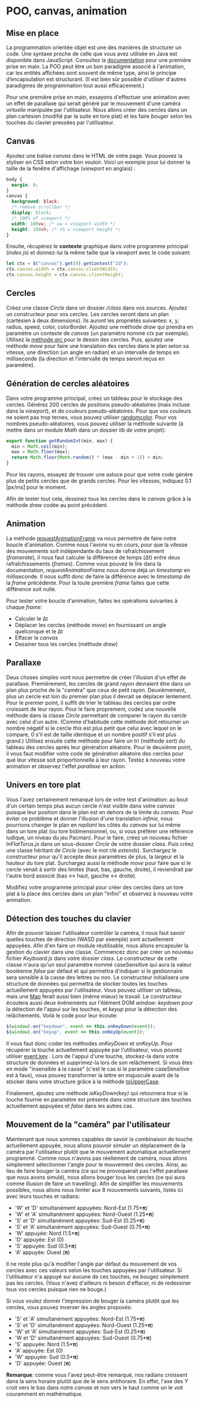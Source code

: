 # POO,  canvas, animation

## Mise en place

La programmation orientée objet est une des manières de structurer un code. Une syntaxe proche de celle que vous avez utilisée en Java est disponible dans JavaScript. Consultez  la [documentation](https://developer.mozilla.org/fr/docs/Web/JavaScript/Reference/Classes) pour une première prise en main. La POO peut être un bon paradigme associé à l'animation, car les entités affichées sont souvent de même type, ainsi le principe d’encapsulation est structurant.  (Il est bien sûr possible d'utiliser d'autres paradigmes de programmation tout aussi efficacement.) 

Pour une première prise en main, essayons d'effectuer une animation avec un effet de parallaxe qui serait généré par le mouvement d'une caméra *virtuelle* manipulée par l'utilisateur. Nous allons créer des cercles dans un plan cartésien (modifié par la suite en tore plat) et les faire *bouger* selon les touches du clavier pressées par l'utilisateur.

## Canvas
Ajoutez une balise *canvas* dans le HTML de votre page. Vous pouvez la styliser en CSS selon votre bon vouloir. Voici un exemple pour lui donner la taille de la fenêtre d'affichage (*viewport* en anglais) :

```css
body { 
  margin: 0; 
} 
canvas { 
  background: black;
  /* remove scrollbar */
  display: block;
  /* 100% of viewport */
  width: 100vw; /* vw = viewport width */
  height: 100vh; /* vh = viewport height */
}
```
Ensuite, récupérez le **contexte** graphique dans votre programme principal (*index.js*) et donnez-lui la même taille que la *viewport* avec le code suivant:
```js
let ctx = $("canvas").get(0).getContext("2d");
ctx.canvas.width = ctx.canvas.clientWidth;
ctx.canvas.height = ctx.canvas.clientHeight;
```

## Cercles

Créez une classe *Circle* dans un dossier */class* dans vos sources. Ajoutez un constructeur pour vos cercles. Les cercles seront dans un plan (cartésien à deux dimensions). Ils auront les propriétés suivantes: x, y, radius, speed, color, colorBorder. Ajoutez une méthode *draw* qui prendra en paramètre un contexte de *canvas* (un paramètre nommé *ctx* par exemple). Utilisez la [méthode *arc* ](https://developer.mozilla.org/fr/docs/Web/API/CanvasRenderingContext2D/arc) pour le dessin des cercles. Puis, ajoutez une méthode *move* pour faire une translation des cercles dans le plan selon sa vitesse, une direction (un angle en radian) et un intervalle de temps en milliseconde (la direction et l'intervalle de temps seront reçus en paramètre). 

## Génération de cercles aléatoires

Dans votre programme principal, créez un tableau pour le stockage des cercles. Générez 200 cercles de positions pseudo-aléatoires (mais incluse dans la *viewport*), et de couleurs pseudo-aléatoires. Pour que vos couleurs ne soient pas trop ternes, vous pouvez utiliser [randomcolor](https://github.com/davidmerfield/randomColor). Pour vos nombres pseudo-aléatoires, vous pouvez utiliser la méthode suivante (à mettre dans un module *Math* dans un dossier *lib* de votre projet):

```js
export function getRandomInt(min, max) {
  min = Math.ceil(min);
  max = Math.floor(max);
  return Math.floor(Math.random() * (max - min + 1)) + min;
}
```
Pour les rayons, essayez de trouver une astuce pour que votre code génère plus de petits cercles que de grands cercles. Pour les vitesses, indiquez 0.1 [px/ms] pour le moment.

Afin de tester tout cela, dessinez tous les cercles dans le *canvas* grâce à la méthode *draw* codée au point précédent.

## Animation
La méthode [requestAnimationFrame](https://developer.mozilla.org/fr/docs/Web/API/Window/requestAnimationFrame) va nous permettre de faire notre boucle d'animation. Comme nous l'avons vu en cours, pour que la vitesse des mouvements soit indépendante du taux de rafraîchissement (*framerate*), il nous faut calculer la différence de temps (Δt) entre deux rafraîchissements (*frames*).  Comme vous pouvez le lire dans la documentation, *requestAnimationFrame* nous donne déjà un *timestamp* en milliseconde. Il nous suffit donc de faire la différence avec le *timestamp* de la *frame* précédente. Pour la toute première *frame* faites que cette différence soit nulle.

Pour tester votre boucle d'animation, faites les opérations suivantes à chaque *frame*:

- Calculer le Δt
- Déplacer les cercles (méthode *move*) en fournissant un angle quelconque et le Δt
- Effacer le *canvas*
- Dessiner tous les cercles (méthode *draw*)

## Parallaxe

Deux choses simples vont nous permettre de créer l'illusion d'un effet de parallaxe. Premièrement, les cercles de grand rayon devraient être dans un plan plus proche de la "caméra" que ceux de petit rayon.  Deuxièmement, plus un cercle est loin du premier plan plus il devrait se déplacer lentement. Pour le premier point, il suffit de trier le tableau des cercles par ordre croissant de leur rayon. Pour le faire proprement, codez une nouvelle méthode dans la classe *Circle* permettant de comparer le rayon du cercle avec celui d'un autre. (Comme d'habitude cette méthode doit retourner un nombre négatif si le cercle *this* est plus petit que celui avec lequel on le compare, 0 s'il est de taille identique et un nombre positif s'il est plus grand.) Utilisez ensuite cette méthode pour faire un tri (méthode *sort*) du tableau des cercles après leur génération aléatoire.  Pour le deuxième point, il vous faut modifier votre code de génération aléatoire des cercles pour que leur vitesse soit proportionnelle à leur rayon. Testez à nouveau votre animation et observez l'effet *parallaxe* en action.

##  Univers en tore plat  
Vous l'avez certainement remarqué lors de votre test d'animation: au bout d'un certain temps plus aucun cercle n'est visible dans votre *canvas* puisque leur position dans le plan est en dehors de la limite du *canvas*. Pour éviter ce problème et donner l'illusion d'une translation *infinie*, nous pourrions changer le plan en *repliant* les côtés du *canvas* sur lui même dans un tore plat (ou tore bidimensionnel, ou, si vous préférer une référence ludique, un niveau du jeu Pacman). Pour le faire, créez un nouveau fichier *InFlatTorus.js* dans un sous-dossier *Circle* de votre dossier *class*. Puis créez une classe héritant de *Circle* (avec le mot clé *extends*).  Surchargez le constructeur pour qu'il accepte deux paramètres de plus, la largeur et la hauteur du tore plat. Surchargez aussi la méthode *move* pour faire que si le cercle venait à sortir des limites (haut, bas, gauche, droite), il reviendrait par l'autre bord associé (bas <-> haut, gauche <-> droite). 

Modifiez votre programme principal pour créer des cercles dans un tore plat à la place des cercles dans un plan "infini" et observez à nouveau votre animation.

## Détection des touches du clavier

Afin de pouvoir laisser l'utilisateur contrôler la caméra, il nous faut savoir quelles touches de direction (WASD  par exemple) sont actuellement appuyées. Afin d'en faire un module réutilisable, nous allons encapsuler la gestion du clavier dans une classe. Commencez donc par créer un nouveau fichier *Keyboard.js* dans votre dossier *class*.  Le constructeur de cette classe n'aura qu'un seul paramètre nommé caseSensitive qui aura la valeur booléenne *false* par défaut et qui permettra d'indiquer si le gestionnaire sera sensible à la casse des lettres ou non. Le constructeur initialisera une structure de données qui permettra de stocker toutes les touches actuellement appuyées par l'utilisateur. Vous pouvez utiliser un tableau, mais une [Map](https://developer.mozilla.org/en-US/docs/Web/JavaScript/Reference/Global_Objects/Map) ferait aussi bien (même mieux) le travail. Le constructeur écoutera aussi deux événements sur l'élément DOM *window*:  *keydown* pour la détection de l'appui sur les touches, et *keyup* pour la détection des relâchements. Voilà le code pour leur écoute:

```js
$(window).on("keydown", event => this.onKeyDown(event));
$(window).on("keyup", event => this.onKeyUp(event));
``` 
Il vous faut donc coder les méthodes *onKeyDown* et *onKeyUp*. Pour récupérer la touche actuellement appuyée par l'utilisateur, vous pouvez utiliser [
event.key](https://developer.mozilla.org/en-US/docs/Web/API/KeyboardEvent/key) . Lors de l'appui d'une touche, stockez-la dans votre structure de données et supprimez-la lors de son relâchement. Si vous êtes en mode "insensible à la casse" (c'est le cas si le paramètre caseSensitive est à faux), vous pouvez transformer la lettre en majuscule avant de la stocker dans votre structure grâce à la méthode [toUpperCase](https://developer.mozilla.org/fr/docs/Web/JavaScript/Reference/Objets_globaux/String/toUpperCase). 

Finalement, ajoutez une méthode *isKeyDown(key)* qui retournera *true* si la touche fournie en paramètre est présente dans votre structure des touches actuellement appuyées et *false* dans les autres cas.

## Mouvement de la "caméra" par l'utilisateur

Maintenant que nous sommes capables de savoir la combinaison de touche actuellement appuyée, nous allons pouvoir simuler un déplacement de la caméra par l'utilisateur plutôt que le mouvement automatique actuellement programmé.  Comme nous n'avons pas réellement de caméra, nous allons simplement sélectionner  l'angle pour le mouvement des cercles. Ainsi, au lieu de faire bouger la caméra (ce qui ne provoquerait pas l'effet parallaxe que nous avons simulé), nous allons bouger tous les cercles (ce qui aura comme illusion de faire un travelling). Afin de simplifier les mouvements possibles, nous allons nous limiter aux 8 mouvements suivants, listés ici avec leurs touches et radians:

 - 'W' et 'D' simultanément appuyées: Nord-Est (1.75***π**)
 - 'W' et 'A' simultanément appuyées: Nord-Ouest (1.25***π**)
 - 'S' et 'D' simultanément appuyées: Sud-Est (0.25***π**)
 - 'S' et 'A' simultanément appuyées: Sud-Ouest (0.75***π**)
 - 'W' appuyée: Nord (1.5***π**)
 - 'D' appuyée: Est (0)
 - 'S' appuyée: Sud (0.5***π**)
 - 'A' appuyée: Ouest (**π**)

Il ne reste plus qu'à modifier l'angle par défaut du mouvement de vos cercles avec ces valeurs selon les touches appuyées par l'utilisateur. Si l'utilisateur n'a appuyé sur aucune de ces touches, ne bougez simplement pas les cercles. (Vous n'avez d'ailleurs ni besoin d'effacer, ni de redessiner tous vos cercles puisque rien ne bouge.)

Si vous voulez donner l'impression de bouger la caméra plutôt que les cercles, vous pouvez inverser les angles proposés:

 - 'S' et 'A' simultanément appuyées: Nord-Est (1.75***π**)
 - 'S' et 'D' simultanément appuyées: Nord-Ouest (1.25***π**)
 - 'W' et 'A' simultanément appuyées: Sud-Est (0.25***π**)
 - 'W et 'D' simultanément appuyées: Sud-Ouest (0.75***π**)
 - 'S' appuyée: Nord (1.5***π**)
 - 'A' appuyée: Est (0)
 - 'W' appuyée: Sud (0.5***π**)
 - 'D' appuyée: Ouest (**π**)

**Remarque**: comme vous l'avez peut-être remarqué, nos radians croissent dans la sens horaire plutôt que de le sens antihoraire.  En effet,  l'axe des *Y* croit vers le bas dans notre *canvas* et non vers le haut comme on le voit couramment en mathématique. 
<!--stackedit_data:
eyJoaXN0b3J5IjpbMTY5MDU2NDcwNywtMjA3MjkyNjE5MSwxMD
UwNTIxMDUxLDE5MTczMDk4OTgsLTk5MzU0NzczNV19
-->
